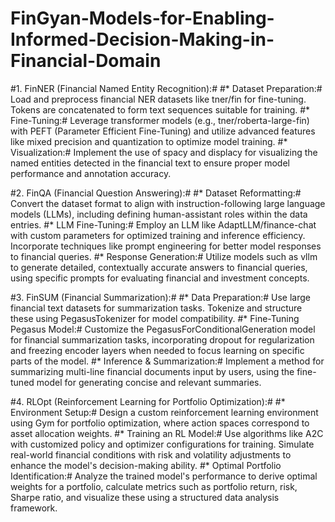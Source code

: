 # FinGyan-Models-for-Enabling-Informed-Decision-Making-in-Financial-Domain

#1. FinNER (Financial Named Entity Recognition):#
#* Dataset Preparation:# Load and preprocess financial NER datasets like tner/fin for fine-tuning. Tokens are concatenated to form text sequences suitable for training.
#* Fine-Tuning:# Leverage transformer models (e.g., tner/roberta-large-fin) with PEFT (Parameter Efficient Fine-Tuning) and utilize advanced features like mixed precision and quantization to optimize model training.
#* Visualization:# Implement the use of spacy and displacy for visualizing the named entities detected in the financial text to ensure proper model performance and annotation accuracy.

#2. FinQA (Financial Question Answering):#
#* Dataset Reformatting:# Convert the dataset format to align with instruction-following large language models (LLMs), including defining human-assistant roles within the data entries.
#* LLM Fine-Tuning:# Employ an LLM like AdaptLLM/finance-chat with custom parameters for optimized training and inference efficiency. Incorporate techniques like prompt engineering for better model responses to financial queries.
#* Response Generation:# Utilize models such as vllm to generate detailed, contextually accurate answers to financial queries, using specific prompts for evaluating financial and investment concepts.
  
#3. FinSUM (Financial Summarization):#
#* Data Preparation:# Use large financial text datasets for summarization tasks. Tokenize and structure these using PegasusTokenizer for model compatibility.
#* Fine-Tuning Pegasus Model:# Customize the PegasusForConditionalGeneration model for financial summarization tasks, incorporating dropout for regularization and freezing encoder layers when needed to focus learning on specific parts of the model.
#* Inference & Summarization:# Implement a method for summarizing multi-line financial documents input by users, using the fine-tuned model for generating concise and relevant summaries.
  
#4. RLOpt (Reinforcement Learning for Portfolio Optimization):#
#* Environment Setup:# Design a custom reinforcement learning environment using Gym for portfolio optimization, where action spaces correspond to asset allocation weights.
#* Training an RL Model:# Use algorithms like A2C with customized policy and optimizer configurations for training. Simulate real-world financial conditions with risk and volatility adjustments to enhance the model's decision-making ability.
#* Optimal Portfolio Identification:# Analyze the trained model's performance to derive optimal weights for a portfolio, calculate metrics such as portfolio return, risk, Sharpe ratio, and visualize these using a structured data analysis framework.
